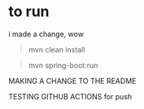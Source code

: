 # to run 

i made a change, wow

> mvn clean install

> mvn spring-boot:run

MAKING A CHANGE TO THE README


TESTING GITHUB ACTIONS for push

